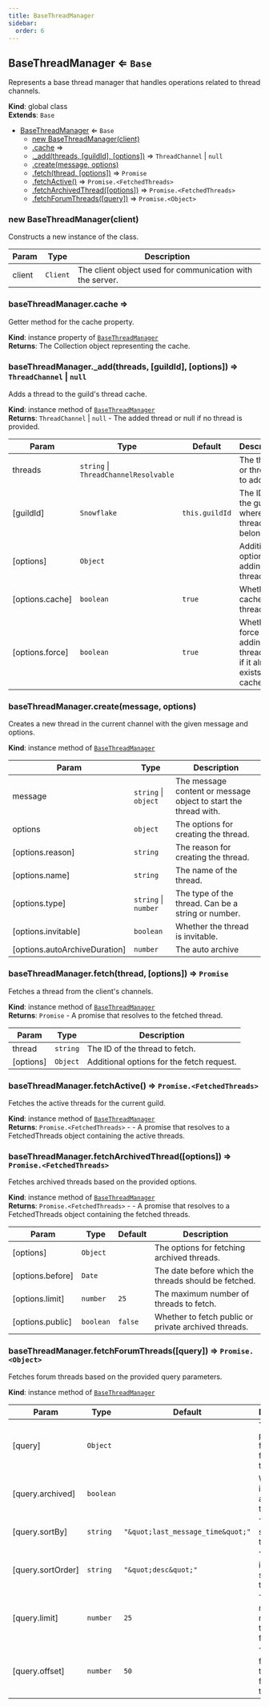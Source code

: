 ```yaml
---
title: BaseThreadManager
sidebar:
  order: 6
---
```




## BaseThreadManager ⇐ <code>Base</code>
Represents a base thread manager that handles operations related to thread channels.

**Kind**: global class  
**Extends**: <code>Base</code>  

* [BaseThreadManager](#BaseThreadManager) ⇐ <code>Base</code>
    * [new BaseThreadManager(client)](#new_BaseThreadManager_new)
    * [.cache](#BaseThreadManager+cache) ⇒
    * [._add(threads, [guildId], [options])](#BaseThreadManager+_add) ⇒ <code>ThreadChannel</code> \| <code>null</code>
    * [.create(message, options)](#BaseThreadManager+create)
    * [.fetch(thread, [options])](#BaseThreadManager+fetch) ⇒ <code>Promise</code>
    * [.fetchActive()](#BaseThreadManager+fetchActive) ⇒ <code>Promise.&lt;FetchedThreads&gt;</code>
    * [.fetchArchivedThread([options])](#BaseThreadManager+fetchArchivedThread) ⇒ <code>Promise.&lt;FetchedThreads&gt;</code>
    * [.fetchForumThreads([query])](#BaseThreadManager+fetchForumThreads) ⇒ <code>Promise.&lt;Object&gt;</code>

<a name="new_BaseThreadManager_new"></a>

### new BaseThreadManager(client)
Constructs a new instance of the class.


| Param | Type | Description |
| --- | --- | --- |
| client | <code>Client</code> | The client object used for communication with the server. |

<a name="BaseThreadManager+cache"></a>

### baseThreadManager.cache ⇒
Getter method for the cache property.

**Kind**: instance property of [<code>BaseThreadManager</code>](#BaseThreadManager)  
**Returns**: The Collection object representing the cache.  
<a name="BaseThreadManager+_add"></a>

### baseThreadManager.\_add(threads, [guildId], [options]) ⇒ <code>ThreadChannel</code> \| <code>null</code>
Adds a thread to the guild's thread cache.

**Kind**: instance method of [<code>BaseThreadManager</code>](#BaseThreadManager)  
**Returns**: <code>ThreadChannel</code> \| <code>null</code> - The added thread or null if no thread is provided.  

| Param | Type | Default | Description |
| --- | --- | --- | --- |
| threads | <code>string</code> \| <code>ThreadChannelResolvable</code> |  | The thread or thread ID to add. |
| [guildId] | <code>Snowflake</code> | <code>this.guildId</code> | The ID of the guild where the thread belongs. |
| [options] | <code>Object</code> |  | Additional options for adding the thread. |
| [options.cache] | <code>boolean</code> | <code>true</code> | Whether to cache the thread. |
| [options.force] | <code>boolean</code> | <code>true</code> | Whether to force adding the thread even if it already exists in the cache. |

<a name="BaseThreadManager+create"></a>

### baseThreadManager.create(message, options)
Creates a new thread in the current channel with the given message and options.

**Kind**: instance method of [<code>BaseThreadManager</code>](#BaseThreadManager)  

| Param | Type | Description |
| --- | --- | --- |
| message | <code>string</code> \| <code>object</code> | The message content or message object to start the thread with. |
| options | <code>object</code> | The options for creating the thread. |
| [options.reason] | <code>string</code> | The reason for creating the thread. |
| [options.name] | <code>string</code> | The name of the thread. |
| [options.type] | <code>string</code> \| <code>number</code> | The type of the thread. Can be a string or number. |
| [options.invitable] | <code>boolean</code> | Whether the thread is invitable. |
| [options.autoArchiveDuration] | <code>number</code> | The auto archive |

<a name="BaseThreadManager+fetch"></a>

### baseThreadManager.fetch(thread, [options]) ⇒ <code>Promise</code>
Fetches a thread from the client's channels.

**Kind**: instance method of [<code>BaseThreadManager</code>](#BaseThreadManager)  
**Returns**: <code>Promise</code> - A promise that resolves to the fetched thread.  

| Param | Type | Description |
| --- | --- | --- |
| thread | <code>string</code> | The ID of the thread to fetch. |
| [options] | <code>Object</code> | Additional options for the fetch request. |

<a name="BaseThreadManager+fetchActive"></a>

### baseThreadManager.fetchActive() ⇒ <code>Promise.&lt;FetchedThreads&gt;</code>
Fetches the active threads for the current guild.

**Kind**: instance method of [<code>BaseThreadManager</code>](#BaseThreadManager)  
**Returns**: <code>Promise.&lt;FetchedThreads&gt;</code> - - A promise that resolves to a FetchedThreads object containing the active threads.  
<a name="BaseThreadManager+fetchArchivedThread"></a>

### baseThreadManager.fetchArchivedThread([options]) ⇒ <code>Promise.&lt;FetchedThreads&gt;</code>
Fetches archived threads based on the provided options.

**Kind**: instance method of [<code>BaseThreadManager</code>](#BaseThreadManager)  
**Returns**: <code>Promise.&lt;FetchedThreads&gt;</code> - - A promise that resolves to a FetchedThreads object containing the fetched threads.  

| Param | Type | Default | Description |
| --- | --- | --- | --- |
| [options] | <code>Object</code> |  | The options for fetching archived threads. |
| [options.before] | <code>Date</code> |  | The date before which the threads should be fetched. |
| [options.limit] | <code>number</code> | <code>25</code> | The maximum number of threads to fetch. |
| [options.public] | <code>boolean</code> | <code>false</code> | Whether to fetch public or private archived threads. |

<a name="BaseThreadManager+fetchForumThreads"></a>

### baseThreadManager.fetchForumThreads([query]) ⇒ <code>Promise.&lt;Object&gt;</code>
Fetches forum threads based on the provided query parameters.

**Kind**: instance method of [<code>BaseThreadManager</code>](#BaseThreadManager)  

| Param | Type | Default | Description |
| --- | --- | --- | --- |
| [query] | <code>Object</code> |  | The query parameters for fetching forum threads. |
| [query.archived] | <code>boolean</code> |  | Whether to include archived threads. |
| [query.sortBy] | <code>string</code> | <code>&quot;\&quot;last_message_time\&quot;&quot;</code> | The field to sort the threads by. |
| [query.sortOrder] | <code>string</code> | <code>&quot;\&quot;desc\&quot;&quot;</code> | The order in which to sort the threads. |
| [query.limit] | <code>number</code> | <code>25</code> | The maximum number of threads to fetch. |
| [query.offset] | <code>number</code> | <code>50</code> | The offset from which to start fetching threads. |

